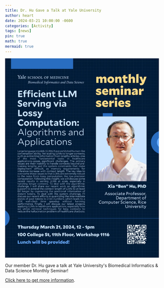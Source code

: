 ```yaml
---
title: Dr. Hu Gave a Talk at Yale University
author: heart
date: 2024-03-21 10:00:00 -0600
categories: [Activity]
tags: [news]
pin: true
math: true
mermaid: true
---
```


![flyer](/assets/img/activities/talk2403.png)

Our member Dr. Hu gave a talk at Yale University's Biomedical Informatics & Data Science Monthly Seminar!

[Click here to get more information](https://medicine.yale.edu/biomedical-informatics-data-science/event/bids-monthly-seminar-series-dr-xia-ben-hu/).